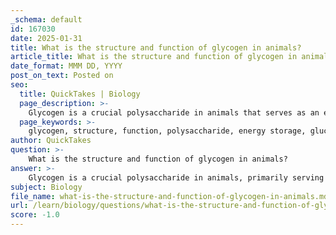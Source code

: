 ```yaml
---
_schema: default
id: 167030
date: 2025-01-31
title: What is the structure and function of glycogen in animals?
article_title: What is the structure and function of glycogen in animals?
date_format: MMM DD, YYYY
post_on_text: Posted on
seo:
  title: QuickTakes | Biology
  page_description: >-
    Glycogen is a crucial polysaccharide in animals that serves as an efficient energy storage molecule, characterized by its highly branched structure and its role in regulating blood glucose levels.
  page_keywords: >-
    glycogen, structure, function, polysaccharide, energy storage, glucose, alpha glycosidic bonds, branching structure, coiling, blood sugar regulation, liver, muscle tissues, energy homeostasis
author: QuickTakes
question: >-
    What is the structure and function of glycogen in animals?
answer: >-
    Glycogen is a crucial polysaccharide in animals, primarily serving as a form of energy storage. Its structure and function can be described as follows:\n\n### Structure of Glycogen\n1. **Composition**: Glycogen is a highly branched polymer made up of glucose units. It is similar to starch, which is found in plants, but glycogen has a more extensive branching structure.\n2. **Linkages**: Glycogen is composed of glucose molecules linked together primarily by alpha glycosidic bonds. These bonds allow for the formation of helical structures and branching points, which occur approximately every 8 to 12 glucose units.\n3. **Coiling**: The branched structure of glycogen allows it to coil, making it compact and efficient for storage. This coiling is essential for its function as it maximizes the amount of glucose that can be stored in a limited space.\n\n### Function of Glycogen\n1. **Energy Storage**: The primary function of glycogen is to store energy in the form of carbon-carbon (C-C) and carbon-hydrogen (C-H) bonds. When the body requires energy, glycogen can be rapidly broken down into glucose through hydrolysis, providing a quick source of energy.\n2. **Regulation of Blood Sugar Levels**: Glycogen plays a vital role in maintaining blood glucose levels. When blood sugar levels drop, glycogen is converted back into glucose and released into the bloodstream, ensuring a steady supply of energy for cellular functions.\n3. **Location**: Glycogen is predominantly stored in the liver and muscle tissues. In the liver, it helps regulate blood glucose levels, while in muscles, it serves as a readily available energy source during physical activity.\n\nIn summary, glycogen's structure, characterized by its branched and coiled formation, is intricately linked to its function as an efficient energy storage molecule in animals. Its ability to quickly release glucose makes it essential for maintaining energy homeostasis in the body.
subject: Biology
file_name: what-is-the-structure-and-function-of-glycogen-in-animals.md
url: /learn/biology/questions/what-is-the-structure-and-function-of-glycogen-in-animals
score: -1.0
---
```


&nbsp;